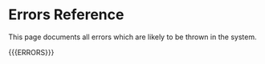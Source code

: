 # Errors Reference

This page documents all errors which are likely to be thrown in the system.

{{{ERRORS}}}